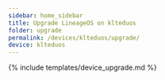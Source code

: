 ```yaml
---
sidebar: home_sidebar
title: Upgrade LineageOS on klteduos
folder: upgrade
permalink: /devices/klteduos/upgrade/
device: klteduos
---
```

{% include templates/device_upgrade.md %}
